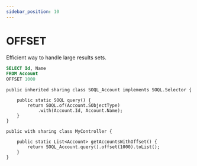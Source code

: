 ```yaml
---
sidebar_position: 10
---
```


# OFFSET

Efficient way to handle large results sets.

```sql
SELECT Id, Name
FROM Account
OFFSET 1000
```
```apex
public inherited sharing class SOQL_Account implements SOQL.Selector {

    public static SOQL query() {
        return SOQL.of(Account.SObjectType)
            .with(Account.Id, Account.Name);
    }
}

public with sharing class MyController {

    public static List<Account> getAccountsWithOffset() {
        return SOQL_Account.query().offset(1000).toList();
    }
}
```
